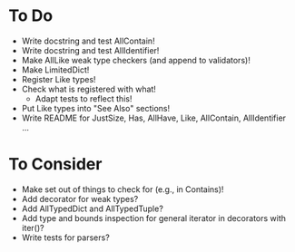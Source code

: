 # To Do
- Write docstring and test AllContain!
- Write docstring and test AllIdentifier!
- Make AllLike weak type checkers (and append to validators)!
- Make LimitedDict!
- Register Like types!
- Check what is registered with what!
  - Adapt tests to reflect this!
- Put Like types into "See Also" sections!
- Write README for JustSize, Has, AllHave, Like, AllContain, AllIdentifier ...

# To Consider
- Make set out of things to check for (e.g., in Contains)!
- Add decorator for weak types?
- Add AllTypedDict and AllTypedTuple?
- Add type and bounds inspection for general iterator in decorators with iter()?
- Write tests for parsers?
